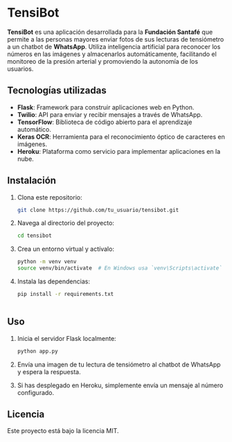 # TensiBot

**TensiBot** es una aplicación desarrollada para la **Fundación Santafé** que permite a las personas mayores enviar fotos de sus lecturas de tensiómetro a un chatbot de **WhatsApp**. Utiliza inteligencia artificial para reconocer los números en las imágenes y almacenarlos automáticamente, facilitando el monitoreo de la presión arterial y promoviendo la autonomía de los usuarios.

## Tecnologías utilizadas

- **Flask**: Framework para construir aplicaciones web en Python.
- **Twilio**: API para enviar y recibir mensajes a través de WhatsApp.
- **TensorFlow**: Biblioteca de código abierto para el aprendizaje automático.
- **Keras OCR**: Herramienta para el reconocimiento óptico de caracteres en imágenes.
- **Heroku**: Plataforma como servicio para implementar aplicaciones en la nube.

## Instalación

1. Clona este repositorio:

   ```bash
   git clone https://github.com/tu_usuario/tensibot.git
   ```

2. Navega al directorio del proyecto:

   ```bash
   cd tensibot
   ```

3. Crea un entorno virtual y actívalo:

   ```bash
   python -m venv venv
   source venv/bin/activate  # En Windows usa `venv\Scripts\activate`
   ```

4. Instala las dependencias:

   ```bash
   pip install -r requirements.txt
   ```


   ```

## Uso

1. Inicia el servidor Flask localmente:

   ```bash
   python app.py
   ```

2. Envía una imagen de tu lectura de tensiómetro al chatbot de WhatsApp y espera la respuesta.

3. Si has desplegado en Heroku, simplemente envía un mensaje al número configurado.

## Licencia

Este proyecto está bajo la licencia MIT.